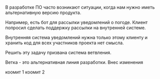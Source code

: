 В разработке ПО часто возникают ситуации, когда нам нужно иметь альтернативную версию продукта.

Например, есть бот для рассылки уведомлений о погоде. Клиент попросил сделать поддержку рассылки на внутренней системе.

Внутренняя система уведомлений нужна только этому клиенту и хранить код для всех участников проекта нет смысла.

Решить эту задачу призвана система ветвления.

Ветка - это альтернативная линия разработки.
Внес изменения


коомит 1
коомит 2